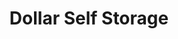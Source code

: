 ---
title: "Dollar Self Storage"
url: /apache-junction/dollar-self-storage/
shop: storage rental
---